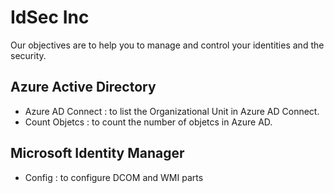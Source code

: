 # IdSec Inc
Our objectives are to help you to manage and control your identities and the security.

## Azure Active Directory

* Azure AD Connect : to list the Organizational Unit in Azure AD Connect.
* Count Objetcs : to count the number of objetcs in Azure AD.

## Microsoft Identity Manager

* Config : to configure DCOM and WMI parts